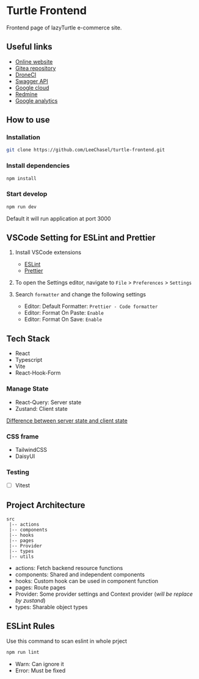 # Turtle Frontend

Frontend page of lazyTurtle e-commerce site.

## Useful links

- [Online website](https://turtlelazy.com)
- [Gitea repository](https://gitea.turtlelazy.com/Turtle/Turtle_React)
- [DroneCI](https://drone.turtlelazy.com)
- [Swagger API](https://turtlelazy.com/api/swagger)
- [Google cloud](#)
- [Redmine](https://redmine.turtlelazy.com/projects/turtlelazy)
- [Google analytics](#)

## How to use

### Installation

```bash
git clone https://github.com/LeeChasel/turtle-frontend.git
```

### Install dependencies

```bash
npm install
```

### Start develop

```bash
npm run dev
```

Default it will run application at port 3000

## VSCode Setting for ESLint and Prettier

1. Install VSCode extensions

   - [ESLint](https://marketplace.visualstudio.com/items?itemName=dbaeumer.vscode-eslint)
   - [Prettier](https://marketplace.visualstudio.com/items?itemName=esbenp.prettier-vscode)

2. To open the Settings editor, navigate to `File` > `Preferences` > `Settings`

3. Search `formatter` and change the following settings
   - Editor: Default Formatter: `Prettier - Code formatter`
   - Editor: Format On Paste: `Enable`
   - Editor: Format On Save: `Enable`

## Tech Stack

- React
- Typescript
- Vite
- React-Hook-Form

### Manage State

- React-Query: Server state
- Zustand: Client state

[Difference between server state and client state](https://dev.to/jeetvora331/server-state-vs-client-state-in-react-for-beginners-3pl6)

### CSS frame

- TailwindCSS
- DaisyUI

### Testing

- [ ] Vitest

## Project Architecture

```
src
 |-- actions
 |-- components
 |-- hooks
 |-- pages
 |-- Provider
 |-- types
 |-- utils
```

- actions: Fetch backend resource functions
- components: Shared and independent components
- hooks: Custom hook can be used in component function
- pages: Route pages
- Provider: Some provider settings and Context provider (_will be replace by zustand_)
- types: Sharable object types

## ESLint Rules

Use this command to scan eslint in whole prject

```bash
npm run lint
```

- Warn: Can ignore it
- Error: Must be fixed

